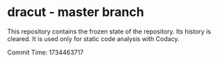 # dracut - master branch

This repository contains the frozen state of the repository.
Its history is cleared. It is used only for static code
analysis with Codacy.

Commit Time: 1734463717